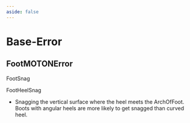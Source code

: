 ```yaml
---
aside: false
---
```

# Base-Error

## FootMOTONError

FootSnag

FootHeelSnag

- Snagging the vertical surface where the heel meets the ArchOfFoot. Boots with angular heels are more likely to get snagged than curved heel.
